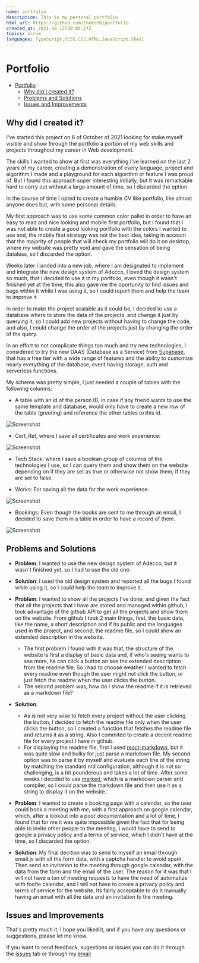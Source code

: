 ```yaml
---
name: portfolio
description: This is my personal portfolio
html_url: https://github.com/Eneko96/portfolio
created_at: 2021-10-12T20:05:27Z
topics: scrum
languages: TypeScript,SCSS,CSS,HTML,JavaScript,Shell
---
```

# Portfolio

- [Portfolio](#portfolio)
  - [Why did I created it?](#why-did-i-created-it)
  - [Problems and Solutions](#problems-and-solutions)
  - [Issues and Improvements](#issues-and-improvements)

## Why did I created it?

I've started this project on 6 of October of 2021 looking for make myself visible and show through the portfolio a portion of my web skills and projects throughout my career in Web development.

The skills I wanted to show at first was everything I've learned on the last 2 years of my career, creating a demonstration of every language, project and algorithm I made and a playground for each algorithm or feature I was proud of. But I found this approach super interesting initially, but it was remarkable hard to carry out without a large amount of time, so I discarded the option.

In the course of time I opted to create a humble CV like portfolio, like almost anyone does but, with some personal details.

My first approach was to use some common color pallet in order to have an easy to read and nice looking and mobile first portfolio, but I found that I was not able to create a good looking portfolio with the colors I wanted to use and, the mobile first strategy was not the best idea, taking in account that the majority of people that will check my portfolio will do it on desktop, where my website was pretty void and gave the sensation of being dataless, so I discarded the option.

Weeks later I landed into a new job, where I am designated to implement and integrate the new design system of Adecco, I loved the design system so much, that I decided to use it in my portfolio, even though it wasn't finished yet at the time, this also gave me the oportunity to find issues and bugs within it while I was using it, so I could report them and help the team to improve it.

In order to make the project scalable as it could be, I decided to use a database where to store the data of the projects, and change it just by querying it, so I could add new projects without having to change the code, and also, I could change the order of the projects just by changing the order of the query.

In an effort to not complicate things too much and try new technologies, I considered to try the new DAAS (Database as a Service) from [Supabase](https://supabase.io/), that has a free tier with a wide range of features and the ability to customize nearly everything of the database, event having storage, auth and serverless functions.

My schema was pretty simple, I just needed a couple of tables with the following columns:

- A table with an id of the person ID, in case if any friend wants to use the same template and database, would only have to create a new row of the table (greeting) and reference the other tables to this id.

![Screenshot](/Readme/greeting.png)

- Cert_Ref, where I save all certificates and work experience:

![Screenshot](/Readme/CertRef.png)

- Tech Stack: where I save a boolean group of columns of the technologies I use, so I can query them and show them on the website depending on if they are set as true or otherwise not show them, if they are set to false.

- Works: For saving all the data for the work experience:

![Screenshot](/Readme/works.png)

- Bookings: Even though the books are sent to me through an email, I decided to save them in a table in order to have a record of them.

![Screenshot](/Readme/booking.png)

## Problems and Solutions

- **Problem**: I wanted to use the new design system of Adecco, but it wasn't finished yet, so I had to use the old one.

- **Solution**: I used the old design system and reported all the bugs I found while using it, so I could help the team to improve it.

- **Problem**: I wanted to show all the projects I've done, and given the fact that all the projects that I have are stored and managed within github, I took advantage of the github API to get all the projects and show them on the website. From github I took 2 main things, first, the basic data, like the name, a short description and if its public and the languages used in the project, and second, the readme file, so I could show an extended description in the website.
  - The first problem I found with it was that, the structure of the website is first a display of basic data and, if who's seeing wants to see more, ha can click a button an see the extended description from the readme file. So i had to choose weather I wanted to fetch every readme even though the user might not click the button, or just fetch the readme when the user clicks the button.
  - The second problem was, how do I show the readme if it is retrieved as a markdown file?

- **Solution**:
  - As is not very wise to fetch every project without the user clicking the button, I decided to fetch the readme file only when the user clicks the button, so I created a function that fetches the readme file and returns it as a string. Also I commited to create a decent readme file for every project I have in github.
  - For displaying the readme file, first I used [react-markdown](http//react-markdown.com), but it was quite slow and bulky for just parse a markdown file. My second option was to parse it by myself and evaluate each line of the string by matching the standard md configuration, although it is not so challenging, is a bit pounderous and takes a lot of time. After some weeks I decided to use [marked](https://marked.js.org/), which is a markdown parser and compiler, so I could parse the markdown file and then use it as a string to display it on the website.

- **Problem**: I wanted to create a booking page with a calendar, so the user could book a meeting with me, with a first approach on google calendar, which, after a lookout into a poor documentation and a lot of time, I found that for me it was quite impossible given the fact that for being able to invite other people to the meeting, I would have to send to google a privacy policy and a terms of service, which I didn't have at the time, so I discarded the option.

- **Solution**: My final decition was to send to myself an email through email.js with all the form data, with a captcha handler to avoid spam. Then send an invitation to the meeting through google calendar, with the data from the form and the email of the user. The reason for it was that I will not have a ton of meeting requests to have the need of automatize with foofle calendar, and I will not have to create a privacy policy and terms of service for the website. Its fairly acceptable to do it manually having an email with all the data and an invitation to the meeting.

<!-- I decided to use [Calendly](https://calendly.com/), which is a service that allows you to create a booking page with a calendar, and also, it allows you to invite other people to the meeting, so I could invite my friends to the meeting. -->

## Issues and Improvements

That's pretty much it, I hope you liked it, and if you have any questions or suggestions, please let me know.

If you want to send feedback, sugestions or issues you can do it through the [issues](https://github.com/AlvaroGarciaJaen/Portfolio/issues) tab or through my [email](mailto:imoreno.main@gmail.com)
